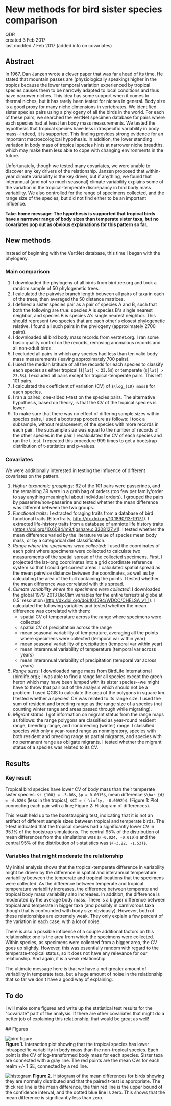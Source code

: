 # New methods for bird sister species comparison

QDR   
created 3 Feb 2017  
last modifed 7 Feb 2017 (added info on covariates)

## Abstract

In 1967, Dan Janzen wrote a clever paper that was far ahead of its time. He stated that mountain passes are (physiologically speaking) higher in the tropics because the lower temporal variation experienced by tropical species causes them to be narrowly adapted to local conditions and thus have narrower niches. This idea has some support when it comes to thermal niches, but it has rarely been tested for niches in general. Body size is a good proxy for many niche dimensions in vertebrates. We identified sister species pairs using a phylogeny of all the birds in the world. For each of these pairs, we searched the VertNet specimen database for pairs where each species had at least ten body mass measurements. We tested the hypothesis that tropical species have less intraspecific variability in body mass--indeed, it is supported. This finding provides strong evidence for an important macroecological hypothesis. In addition, the lower standing variation in body mass of tropical species hints at narrower niche breadths, which may make them less able to cope with changing environments in the future. 

Unfortunately, though we tested many covariates, we were unable to discover any key drivers of the relationship. Janzen proposed that within-year climate variability is the key driver, but if anything, we found that interannual (and not so much seasonal) climate variability explains some of the variation in the tropical-temperate discrepancy in bird body mass variability. We also controlled for the range of specimens collected, and the range size of the species, but did not find either to be an important influence.

**Take-home message: The hypothesis is supported that tropical birds have a narrower range of body sizes than temperate sister taxa, but no covariates pop out as obvious explanations for this pattern so far.**

## New methods

Instead of beginning with the VertNet database, this time I began with the phylogeny.

### Main comparison

1. I downloaded the phylogeny of all birds from birdtree.org and took a random sample of 50 phylogenetic trees.
2. I calculated the pairwise branch length between all pairs of taxa in each of the trees, then averaged the 50 distance matrices.
3. I defined a sister species pair as a pair of species A and B, such that both the following are true: species A is species B's single nearest neighbor, and species B is species A's single nearest neighbor. This should represent two species that are each other's closest phylogenetic relative. I found all such pairs in the phylogeny (approximately 2700 pairs).
4. I downloaded all bird body mass records from vertnet.org. I ran some basic quality control on the records, removing anomalous records and all non-adult birds.
5. I excluded all pairs in which any species had less than ten valid body mass measurements (leaving approximately 700 pairs).
6. I used the median latitude of all the records for each species to classify each species as either tropical (`$|lat| < 23.5$`) or temperate (`$|lat| > 23.5$`). I excluded all pairs except for tropical-temperate pairs. This left 101 pairs.
7. I calculated the coefficient of variation (CV) of `$\log_{10} mass$` for each species.
8. I ran a paired, one-sided t-test on the species pairs. The alternative hypothesis, based on theory, is that the CV of the tropical species is lower.
9. To make sure that there was no effect of differing sample sizes within species pairs, I used a bootstrap procedure as follows: I took a subsample, without replacement, of the species with more records in each pair. The subsample size was equal to the number of records of the other species in the pair. I recalculated the CV of each species and ran the t-test. I repeated this procedure 999 times to get a bootstrap distribution of t-statistics and p-values. 

### Covariates

We were additionally interested in testing the influence of different covariates on the pattern.

1. *Higher taxonomic groupings*: 62 of the 101 pairs were passerines, and the remaining 39 were in a grab bag of orders (too few per family/order to say anything meaningful about individual orders). I grouped the pairs by passerine/non-passerine and tested whether the mean difference was different between the two groups.
2. *Functional traits*: I extracted foraging traits from a database of bird functional traits (EltonTraits, http://dx.doi.org/10.1890/13-1917.1). I extracted life-history traits from a database of amniote life history traits (https://doi.org/10.6084/m9.figshare.c.3308127.v1). I tested whether the mean difference varied by the literature value of species mean body mass, or by a categorical diet classification. 
3. *Range where the specimens were collected*: I used the coordinates of each point where specimens were collected to calculate two measurements of the spatial spread of the collected specimens. First, I projected the lat-long coordinates into a grid coordinate reference system so that I could get correct areas. I calculated spatial spread as the mean pairwise distance between the coordinates, as well as by calculating the area of the hull containing the points. I tested whether the mean difference was correlated with this spread.
4. *Climate variability where the specimens were collected*: I downloaded the global 1979-2013 BioClim variables for the entire terrestrial globe at 0.5' resolution (http://dx.doi.org/doi:10.1594/WDCC/CHELSA_v1_1). I calculated the following variables and tested whether the mean difference was correlated with them: 
	- spatial CV of temperature across the range where specimens were collected
	- spatial CV of precipitation across the range
	- mean seasonal variability of temperature, averaging all the points where specimens were collected (temporal var within year)
	- mean seasonal variability of precipitation (temporal var within year)
	- mean interannual variability of temperature (temporal var across years)
	- mean interannual variability of precipitation (temporal var across years)
5. *Range sizes*: I downloaded range maps from BirdLife International (birdlife.org); I was able to find a range for all species except the green heron which may have been lumped with its sister species--we might have to throw that pair out of the analysis which should not be a problem. I used QGIS to calculate the area of the polygons in square km. I tested whether a species' CV was related to its range size. I used the sum of resident and breeding range as the range size of a species (not counting winter range and areas passed through while migrating).
6. *Migrant status*: I got information on migrant status from the range maps as follows: the range polygons are classified as year-round resident range, breeding range, and nonbreeding (winter) range. I classified species with only a year-round range as nonmigratory, species with both resident and breeding range as partial migrants, and species with no permanent range as obligate migrants. I tested whether the migrant status of a species was related to its CV.

## Results

### Key result

Tropical bird species have lower CV of body mass than their temperate sister species: `$t_{100} = -3.06$`, `$p = 0.0015$`, mean difference `$\bar {d} = -0.020$` (less in the tropics), `$CI = (-\infty, -0.0092)$`. (Figure 1: Plot connecting each pair with a line; Figure 2: Histogram of differences).

This result held up to the bootstrapping test, indicating that it is not an artifact of different sample sizes between tropical and temperate birds. The t-test indicated that the tropical species had a significantly lower CV in 95.1% of the bootstrap simulations. The central 95% of the distribution of mean differences from the simulations was `$(-0.024, -0.010)$` and the central 95% of the distribution of t-statistics was `$(-3.22, -1.53)$`.

### Variables that might moderate the relationship

My initial analysis shows that the tropical-temperate difference in variability might be driven by the difference in spatial and interannual temperature variability between the temperate and tropical locations that the specimens were collected. As the difference between temperate and tropical temperature variability increases, the difference between temperate and tropical body mass variability also increases. In addition, the difference is moderated by the average body mass. There is a bigger difference between tropical and temperate in bigger taxa (and possibly in carnivorous taxa though that is confounded with body size obviously). However, both of these relationships are extremely weak. They only explain a few percent of the variation in each case, with a lot of noise. 

There is also a possible influence of a couple additional factors on this relationship: one is the area from which the specimens were collected. Within species, as specimens were collected from a bigger area, the CV goes up slightly. However, this was essentially random with regard to the temperate-tropical status, so it does not have any relevance for our relationship. And again, it is a weak relationship.

The ultimate message here is that we have a net greater amount of variability in temperate taxa, but a huge amount of noise in the relationship that so far we don't have a good way of explaining.  

## To do

I will make some figures and write up the statistical test results for the "covariate" part of the analysis. If there are other covariates that might do a better job of explaining this relationship, that would be great as well!

<div style="page-break-after: always;"></div>
## Figures

![bird figure](file:///C:\\Users\\Q\\Dropbox\\projects\\verts\\vertnet_results\\birdinteractionplot03feb.png)  
**Figure 1.** Interaction plot showing that the tropical species has lower intraspecific variability in body mass than the non-tropical species. Each point is the CV of log-transformed body mass for each species. Sister taxa are connected with a gray line. The red points are the mean CVs for each realm +/- 1 SE, connected by a red line. 

![histogram](file:///C:\\Users\\Q\\Dropbox\\projects\\verts\\vertnet_results\\birdhistogram03feb.png) 
**Figure 2.** Histogram of the mean differences for birds showing they are normally distributed and that the paired t-test is appropriate. The thick red line is the mean difference, the thin red line is the upper bound of the confidence interval, and the dotted blue line is zero. This shows that the mean difference is significantly less than zero.